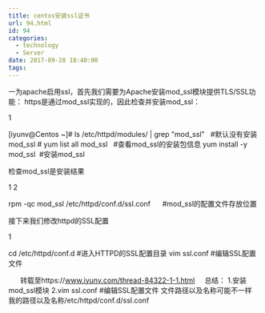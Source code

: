 ```yaml
---
title: centos安装ssl证书
url: 94.html
id: 94
categories:
  - technology
  - Server
date: 2017-09-28 18:40:00
tags:
---
```


一为apache启用ssl，首先我们需要为Apache安装mod\_ssl模块提供TLS/SSL功能： https是通过mod\_ssl实现的，因此检查并安装mod_ssl：

1

\[iyunv@Centos ~\]# ls /etc/httpd/modules/ | grep "mod\_ssl"   #默认没有安装mod\_ssl # yum list all mod\_ssl   #查看mod\_ssl的安装包信息 yum install -y mod\_ssl  #安装mod\_ssl

检查mod_ssl是安装结果

1 2

rpm -qc mod\_ssl /etc/httpd/conf.d/ssl.conf      #mod\_ssl的配置文件存放位置

接下来我们修改httpd的SSL配置

1

cd /etc/httpd/conf.d #进入HTTPD的SSL配置目录 vim ssl.conf #编辑SSL配置文件

      转载至https://www.iyunv.com/thread-84322-1-1.html     总结： 1.安装mod_ssl模块 2.vim ssl.conf #编辑SSL配置文件 文件路径以及名称可能不一样 我的路径以及名称/etc/httpd/conf.d/ssl.conf